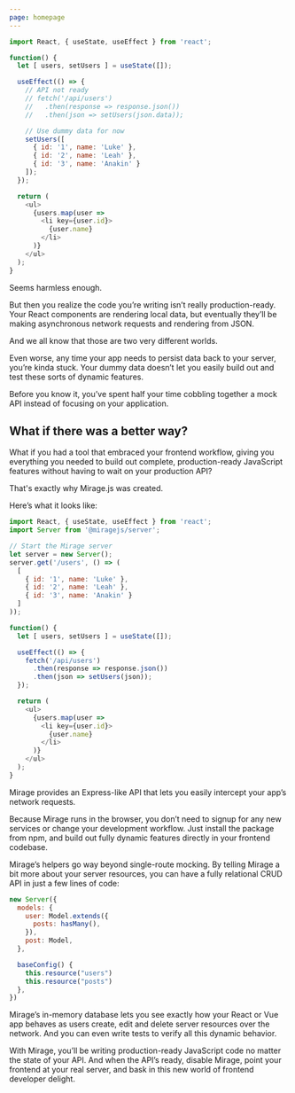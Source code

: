 ```yaml
---
page: homepage
---
```


```js
import React, { useState, useEffect } from 'react';

function() {
  let [ users, setUsers ] = useState([]);

  useEffect(() => {
    // API not ready
    // fetch('/api/users')
    //   .then(response => response.json())
    //   .then(json => setUsers(json.data));

    // Use dummy data for now
    setUsers([
      { id: '1', name: 'Luke' },
      { id: '2', name: 'Leah' },
      { id: '3', name: 'Anakin' }
    ]);
  });

  return (
    <ul>
      {users.map(user =>
        <li key={user.id}>
          {user.name}
        </li>
      )}
    </ul>
  );
}
```

Seems harmless enough.

But then you realize the code you’re writing isn’t really production-ready. Your React components are rendering local data, but eventually they’ll be making asynchronous network requests and rendering from JSON.

And we all know that those are two very different worlds.

Even worse, any time your app needs to persist data back to your server, you’re kinda stuck. Your dummy data doesn’t let you easily build out and test these sorts of dynamic features.

Before you know it, you’ve spent half your time cobbling together a mock API instead of focusing on your application.

## What if there was a better way?

What if you had a tool that embraced your frontend workflow, giving you everything you needed to build out complete, production-ready JavaScript features without having to wait on your production API?

That's exactly why Mirage.js was created.

Here’s what it looks like:

```js
import React, { useState, useEffect } from 'react';
import Server from '@miragejs/server';

// Start the Mirage server
let server = new Server();
server.get('/users', () => (
  [
    { id: '1', name: 'Luke' },
    { id: '2', name: 'Leah' },
    { id: '3', name: 'Anakin' }
  ]
));

function() {
  let [ users, setUsers ] = useState([]);

  useEffect(() => {
    fetch('/api/users')
      .then(response => response.json())
      .then(json => setUsers(json));
  });

  return (
    <ul>
      {users.map(user =>
        <li key={user.id}>
          {user.name}
        </li>
      )}
    </ul>
  );
}
```

Mirage provides an Express-like API that lets you easily intercept your app’s network requests.

Because Mirage runs in the browser, you don’t need to signup for any new services or change your development workflow. Just install the package from npm, and build out fully dynamic features directly in your frontend codebase.

Mirage’s helpers go way beyond single-route mocking. By telling Mirage a bit more about your server resources, you can have a fully relational CRUD API in just a few lines of code:

```js
new Server({
  models: {
    user: Model.extends({
      posts: hasMany(),
    }),
    post: Model,
  },

  baseConfig() {
    this.resource("users")
    this.resource("posts")
  },
})
```

Mirage’s in-memory database lets you see exactly how your React or Vue app behaves as users create, edit and delete server resources over the network. And you can even write tests to verify all this dynamic behavior.

With Mirage, you’ll be writing production-ready JavaScript code no matter the state of your API. And when the API’s ready, disable Mirage, point your frontend at your real server, and bask in this new world of frontend developer delight.
